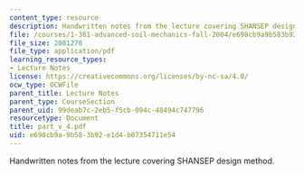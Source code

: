 ```yaml
---
content_type: resource
description: Handwritten notes from the lecture covering SHANSEP design method.
file: /courses/1-361-advanced-soil-mechanics-fall-2004/e698cb9a9b583b92e1d4b07354711e54_part_v_4.pdf
file_size: 2081278
file_type: application/pdf
learning_resource_types:
- Lecture Notes
license: https://creativecommons.org/licenses/by-nc-sa/4.0/
ocw_type: OCWFile
parent_title: Lecture Notes
parent_type: CourseSection
parent_uid: 99deab7c-2eb5-f5cb-094c-48494c747796
resourcetype: Document
title: part_v_4.pdf
uid: e698cb9a-9b58-3b92-e1d4-b07354711e54
---
```

Handwritten notes from the lecture covering SHANSEP design method.